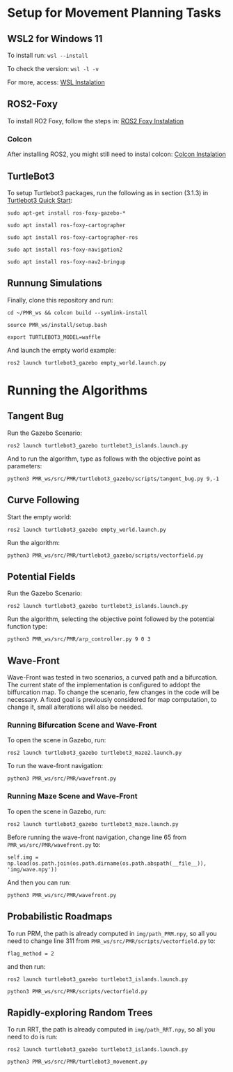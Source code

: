 # Setup for Movement Planning Tasks

## WSL2 for Windows 11

To install run:
`wsl --install`

To check the version:
`wsl -l -v`

For more, access: [WSL Instalation](https://docs.microsoft.com/en-us/windows/wsl/install)

## ROS2-Foxy

To install RO2 Foxy, follow the steps in: [ROS2 Foxy Instalation](https://docs.ros.org/en/foxy/Installation/Ubuntu-Install-Debians.html)

### Colcon

After installing ROS2, you might still need to instal colcon: [Colcon Instalation](https://colcon.readthedocs.io/en/released/user/installation.html
)

## TurtleBot3

To setup Turtlebot3 packages, run the following as in section (3.1.3) in [Turtlebot3 Quick Start](https://emanual.robotis.com/docs/en/platform/turtlebot3/quick-start/):

`sudo apt-get install ros-foxy-gazebo-*`

`sudo apt install ros-foxy-cartographer`

`sudo apt install ros-foxy-cartographer-ros`

`sudo apt install ros-foxy-navigation2`

`sudo apt install ros-foxy-nav2-bringup`

## Runnung Simulations

Finally, clone this repository and run:

`cd ~/PMR_ws && colcon build --symlink-install`

`source PMR_ws/install/setup.bash`

`export TURTLEBOT3_MODEL=waffle`

And launch the empty world example:

`ros2 launch turtlebot3_gazebo empty_world.launch.py`

# Running the Algorithms

## Tangent Bug

Run the Gazebo Scenario:

`ros2 launch turtlebot3_gazebo turtlebot3_islands.launch.py`

And to run the algorithm, type as follows with the objective point as parameters:

`python3 PMR_ws/src/PMR/turtlebot3_gazebo/scripts/tangent_bug.py 9,-1`

## Curve Following

Start the empty world:

`ros2 launch turtlebot3_gazebo empty_world.launch.py`

Run the algorithm:

`python3 PMR_ws/src/PMR/turtlebot3_gazebo/scripts/vectorfield.py`

## Potential Fields

Run the Gazebo Scenario:

`ros2 launch turtlebot3_gazebo turtlebot3_islands.launch.py`

Run the algorithm, selecting the objective point followed by the potential function type:

`python3 PMR_ws/src/PMR/arp_controller.py 9 0 3`

## Wave-Front

Wave-Front was tested in two scenarios, a curved path and a bifurcation. The current state of the implementation is configured to addopt the biffurcation map. To change the scenario, few changes in the code will be necessary. A fixed goal is previously considered for map computation, to change it, small alterations will also be needed.

### Running Bifurcation Scene and Wave-Front

To open the scene in Gazebo, run:

`ros2 launch turtlebot3_gazebo turtlebot3_maze2.launch.py`

To run the wave-front navigation:

`python3 PMR_ws/src/PMR/wavefront.py`

### Running Maze Scene and Wave-Front

To open the scene in Gazebo, run:

`ros2 launch turtlebot3_gazebo turtlebot3_maze.launch.py`

Before running the wave-front navigation, change line 65 from `PMR_ws/src/PMR/wavefront.py` to:

`self.img = np.load(os.path.join(os.path.dirname(os.path.abspath(__file__)), 'img/wave.npy'))`

And then you can run:

`python3 PMR_ws/src/PMR/wavefront.py`

## Probabilistic Roadmaps

To run PRM, the path is already computed in `img/path_PRM.npy`, so all you need to change line 311 from `PMR_ws/src/PMR/scripts/vectorfield.py` to:

`flag_method = 2`

and then run:

`ros2 launch turtlebot3_gazebo turtlebot3_islands.launch.py`

`python3 PMR_ws/src/PMR/scripts/vectorfield.py`

## Rapidly-exploring Random Trees

To run RRT, the path is already computed in `img/path_RRT.npy`, so all you need to do is run:

`ros2 launch turtlebot3_gazebo turtlebot3_islands.launch.py`

`python3 PMR_ws/src/PMR/turtlebot3_movement.py`
